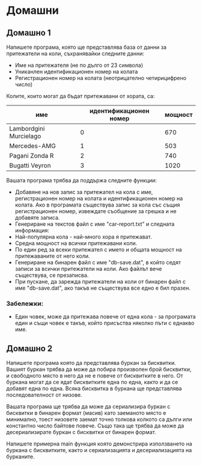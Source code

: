 # Домашни

## Домашно 1
Напишете програма, която ще представлява база от данни за притежатели на коли, съхранявайки следните данни:
 - Име на притежателя (не по дълго от 23 символа)
 - Униканлен идентификационен номер на колата
 - Регистрационен номер на колата (неотрицателно четирицифрено число)

Колите, които могат да бъдат притежавани от хората, са:

| име                    | идентификационен номер    | мощност   |
|------------------------|---------------------------|-----------|
| Lambordgini Murcielago | 0                         | 670       |
| Mercedes-AMG           | 1                         | 503       |
| Pagani Zonda R         | 2                         | 740       |
| Bugatti Veyron         | 3                         | 1020      |

Вашата програма трябва да поддържа следните функции:
 - Добавяне на нов запис за притежател на кола с име, регистрационен номер на колата и идентификационен номер на колата. Ако в програмата съществува запис за кола със същия регистрационен номер, извеждате съобщение за грешка и не добавяте записа.
 - Генериране на текстов файл с име "car-report.txt" и следната информация:
  - Най-популярна кола - най-много хора я притежават.
  - Средна мощност на всички притежавани коли.
  - По един ред за всеки притежател с името и общата мощност на притежаваните от него коли.
 - Генериране на бинарен файл с име "db-save.dat", в който седят записи за всички притежатели на коли. Ако файлът вече съществува, се презаписва.
 - При пускане, да зарежда притежатели на коли от бинарен файл с име "db-save.dat", ако такъв не съществува все едно е бил празен.

### Забележки:
 * Един човек, може да притежава повече от една кола - за програмата един и същи човек е такъв, който присъства няколко пъти с еднакво име.


## Домашно 2

Напишете програма която да представлява буркан за бисквитки. Вашият буркан трябва да може да побира произволен брой бисквитки, и свободното място в него да не е повече от бисквитките в него. От буркана могат да се ядат бисквитките една по една, както и да се добавят една по една. Всяка бисквитка в буркана ще представлява последователност от низове.

Вашата програма ще трябва да може да сериализира буркан с бисквитки в бинарен формат (масив) като заеманото място е минимално, тоест низовете заемат точно толкова колкото са дълги или константно число байтове повече. Също така ще трябва да може да десериализирате буркан с бисквитки от бинарен формат.

Напишете примерна main функция която демонстрира използването на буркана с бисквитките, както и сериализацията и десериализацията на бурканите. 


